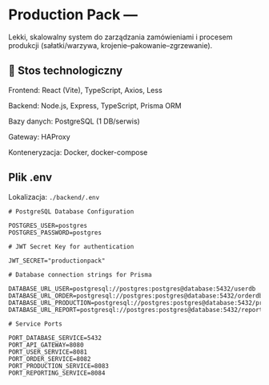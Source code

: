 # Production Pack —

Lekki, skalowalny system do zarządzania zamówieniami i procesem produkcji (sałatki/warzywa, krojenie–pakowanie–zgrzewanie).

## 🧱 Stos technologiczny

Frontend: React (Vite), TypeScript, Axios, Less

Backend: Node.js, Express, TypeScript, Prisma ORM

Bazy danych: PostgreSQL (1 DB/serwis)

Gateway: HAProxy

Konteneryzacja: Docker, docker-compose

## Plik .env

Lokalizacja: `./backend/.env`

```
# PostgreSQL Database Configuration

POSTGRES_USER=postgres
POSTGRES_PASSWORD=postgres

# JWT Secret Key for authentication

JWT_SECRET="productionpack"

# Database connection strings for Prisma

DATABASE_URL_USER=postgresql://postgres:postgres@database:5432/userdb
DATABASE_URL_ORDER=postgresql://postgres:postgres@database:5432/orderdb
DATABASE_URL_PRODUCTION=postgresql://postgres:postgres@database:5432/productiondb
DATABASE_URL_REPORT=postgresql://postgres:postgres@database:5432/reportdb

# Service Ports

PORT_DATABASE_SERVICE=5432
PORT_API_GATEWAY=8080
PORT_USER_SERVICE=8081
PORT_ORDER_SERVICE=8082
PORT_PRODUCTION_SERVICE=8083
PORT_REPORTING_SERVICE=8084
```
